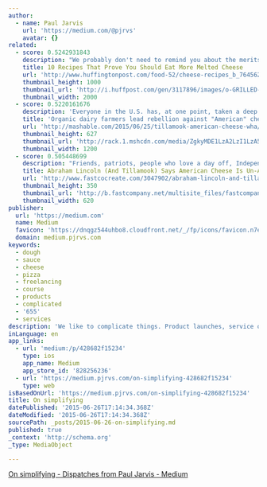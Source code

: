 ```yaml
---
author:
  - name: Paul Jarvis
    url: 'https://medium.com/@pjrvs'
    avatar: {}
related:
  - score: 0.5242931843
    description: "We probably don't need to remind you about the merits of melted cheese (right? The gooeyness. The gooeyness!). We think it's the sunniest part of any cheese plate, the best layer on a tray of nachos, a requisite on burgers. Heck, we even like cheese that has been melted, then cooled, then re-melted."
    title: 10 Recipes That Prove You Should Eat More Melted Cheese
    url: 'http://www.huffingtonpost.com/food-52/cheese-recipes_b_7645624.html'
    thumbnail_height: 1000
    thumbnail_url: 'http://i.huffpost.com/gen/3117896/images/o-GRILLED-CHEESE-facebook.jpg'
    thumbnail_width: 2000
  - score: 0.5220161676
    description: 'Everyone in the U.S. has, at one point, taken a deep look at the gelatinous orange slice of "American cheese" and wondered: what exactly about this is "American"? The Tillamook brand, a farmer-owned dairy co-operative, is poking fun at the well-known grocery staple by launching an advertising and social media campaign to strip the infamous blazing orange cheese food of its "American" name.'
    title: 'Organic dairy farmers lead rebellion against "American" cheese'
    url: 'http://mashable.com/2015/06/25/tillamook-american-cheese-wha/'
    thumbnail_height: 627
    thumbnail_url: 'http://rack.1.mshcdn.com/media/ZgkyMDE1LzA2LzI1LzA5L1NjcmVlblNob3QyLmRmNWFkLnBuZwpwCXRodW1iCTEyMDB4NjI3IwplCWpwZw/ef8f23d5/06e/Screen-Shot-2015-06-24-at-5.47.03-PM.jpg'
    thumbnail_width: 1200
  - score: 0.505448699
    description: "Friends, patriots, people who love a day off, Independence Day is coming and along with it a time to reflect on our feelings about all things American. Baseball, hamburgers, hip hop, apple pie, processed cheese dairy product... wait! If that last one didn't quite sound right, you're not alone."
    title: Abraham Lincoln (And Tillamook) Says American Cheese Is Un-American
    url: 'http://www.fastcocreate.com/3047902/abraham-lincoln-and-tillamook-says-american-cheese-is-un-american'
    thumbnail_height: 350
    thumbnail_url: 'http://b.fastcompany.net/multisite_files/fastcompany/imagecache/620x350/poster/2015/06/3047902-poster-p-1-abraham-lincoln-and-tillamook-says-american-cheese-is-un-american.jpg'
    thumbnail_width: 620
publisher:
  url: 'https://medium.com'
  name: Medium
  favicon: 'https://dnqgz544uhbo8.cloudfront.net/_/fp/icons/favicon.n7eHNqdWyHhbTLN2-3a-6g.ico'
  domain: medium.pjrvs.com
keywords:
  - dough
  - sauce
  - cheese
  - pizza
  - freelancing
  - course
  - products
  - complicated
  - '655'
  - services
description: 'We like to complicate things. Product launches, service offerings, websites, pizza... Why do we do this? Sometimes I think it stems from an idea that something needs to be complicated to hold more value. As in, an online course with 34 lessons and 197 bonuses must be more valuable than a course with just seven lessons.'
inLanguage: en
app_links:
  - url: 'medium:/p/428682f15234'
    type: ios
    app_name: Medium
    app_store_id: '828256236'
  - url: 'https://medium.pjrvs.com/on-simplifying-428682f15234'
    type: web
isBasedOnUrl: 'https://medium.pjrvs.com/on-simplifying-428682f15234'
title: On simplifying
datePublished: '2015-06-26T17:14:34.368Z'
dateModified: '2015-06-26T17:14:34.368Z'
sourcePath: _posts/2015-06-26-on-simplifying.md
published: true
_context: 'http://schema.org'
_type: MediaObject

---
```

[On simplifying - Dispatches from Paul Jarvis - Medium][0]

[0]: https://medium.pjrvs.com/on-simplifying-428682f15234?gi=a7ffb4fd423a